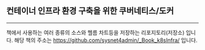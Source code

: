 
## 컨테이너 인프라 환경 구축을 위한 쿠버네티스/도커
---
책에서 사용하는 여러 종류의 소스와 헬름 차트등을 저장하는 리포지토리(저장소) 입니다.
해당 책의 주소는 https://github.com/sysnet4admin/_Book_k8sInfra/ 입니다. 


